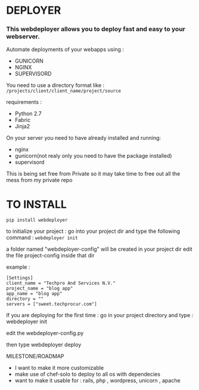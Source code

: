 DEPLOYER
========

### This webdeployer allows you to deploy fast and easy to your webserver.
Automate deployments of your webapps using :

-   GUNICORN
-   NGINX
-   SUPERVISORD

You need to use a directory format like : ```/projects/client/client_name/project/source```

requirements :
- Python 2.7
- Fabric
- Jinja2


On your server you need to have already installed and running:
-   nginx
-   gunicorn(not realy only you need to have the package installed)
-   supervisord


This is being set free from Private so it may take time to free out all the mess from my private repo


TO INSTALL
==========

```
pip install webdeployer
```

to initialize your project :
go into your project dir and type the following command : `webdeployer init`

a folder named "webdeployer-config" will be created in your project dir
edit the file project-config inside that dir

example :
```
[Settings]
client_name = "Techpro And Services N.V."
project_name = "blog app"
app_name = "blog app"
directory = ""
servers = ["sweet.techprocur.com"]
```



If you are deploying for the first time :
go in your project directory and type : webdeployer init

edit the webdeployer-config.py

then type webdeployer deploy

MILESTONE/ROADMAP

- I want to make it more customizable
- make use of chef-solo to deploy to all os with dependecies
- want to make it usable for : rails, php , wordpress, unicorn , apache